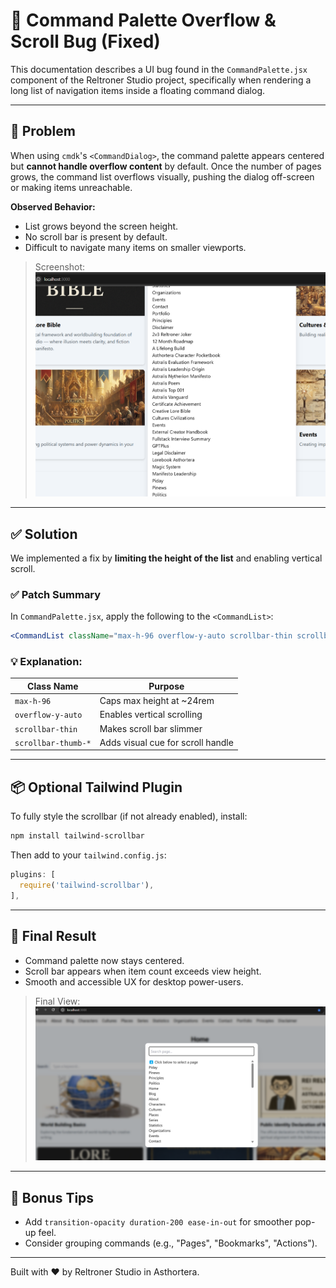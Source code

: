# 🧭 Command Palette Overflow & Scroll Bug (Fixed)

This documentation describes a UI bug found in the `CommandPalette.jsx` component of the Reltroner Studio project, specifically when rendering a long list of navigation items inside a floating command dialog.

---

## 🐛 Problem

When using `cmdk`'s `<CommandDialog>`, the command palette appears centered but **cannot handle overflow content** by default. Once the number of pages grows, the command list overflows visually, pushing the dialog off-screen or making items unreachable.

**Observed Behavior:**
- List grows beyond the screen height.
- No scroll bar is present by default.
- Difficult to navigate many items on smaller viewports.

> Screenshot:  
> ![Bug Example](./path-to-screenshot.png)

---

## ✅ Solution

We implemented a fix by **limiting the height of the list** and enabling vertical scroll.

### ✅ Patch Summary

In `CommandPalette.jsx`, apply the following to the `<CommandList>`:

```jsx
<CommandList className="max-h-96 overflow-y-auto scrollbar-thin scrollbar-thumb-gray-400 dark:scrollbar-thumb-gray-600">
```

### 💡 Explanation:
| Class Name               | Purpose                                |
|--------------------------|----------------------------------------|
| `max-h-96`               | Caps max height at ~24rem              |
| `overflow-y-auto`        | Enables vertical scrolling             |
| `scrollbar-thin`         | Makes scroll bar slimmer               |
| `scrollbar-thumb-*`      | Adds visual cue for scroll handle      |

---

## 📦 Optional Tailwind Plugin

To fully style the scrollbar (if not already enabled), install:

```bash
npm install tailwind-scrollbar
```

Then add to your `tailwind.config.js`:

```js
plugins: [
  require('tailwind-scrollbar'),
],
```

---

## 📸 Final Result

- Command palette now stays centered.
- Scroll bar appears when item count exceeds view height.
- Smooth and accessible UX for desktop power-users.

> Final View:  
> ![Final Scroll Working](./final-result.png)

---

## 🧠 Bonus Tips

- Add `transition-opacity duration-200 ease-in-out` for smoother pop-up feel.
- Consider grouping commands (e.g., "Pages", "Bookmarks", "Actions").

---

Built with ❤️ by Reltroner Studio in Asthortera.
